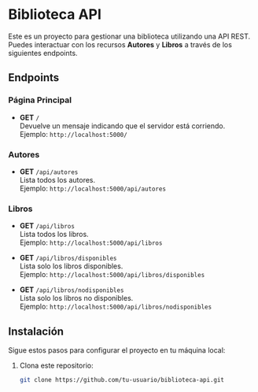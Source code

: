 # Biblioteca API

Este es un proyecto para gestionar una biblioteca utilizando una API REST. Puedes interactuar con los recursos **Autores** y **Libros** a través de los siguientes endpoints.

## Endpoints

### Página Principal
- **GET** `/`  
  Devuelve un mensaje indicando que el servidor está corriendo.  
  Ejemplo: `http://localhost:5000/`

### Autores
- **GET** `/api/autores`  
  Lista todos los autores.  
  Ejemplo: `http://localhost:5000/api/autores`

### Libros
- **GET** `/api/libros`  
  Lista todos los libros.  
  Ejemplo: `http://localhost:5000/api/libros`

- **GET** `/api/libros/disponibles`  
  Lista solo los libros disponibles.  
  Ejemplo: `http://localhost:5000/api/libros/disponibles`

- **GET** `/api/libros/nodisponibles`  
  Lista solo los libros no disponibles.  
  Ejemplo: `http://localhost:5000/api/libros/nodisponibles`

## Instalación

Sigue estos pasos para configurar el proyecto en tu máquina local:

1. Clona este repositorio:

   ```bash
   git clone https://github.com/tu-usuario/biblioteca-api.git

